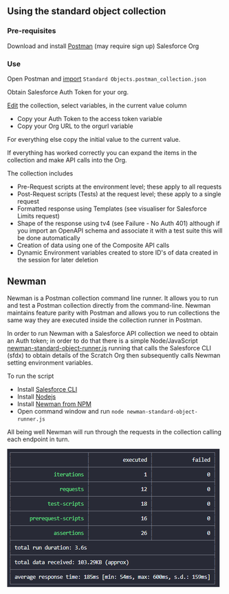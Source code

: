 Using the standard object collection
------------------------------------

### Pre-requisites
Download and install [Postman] (may require sign up)
Salesforce Org

### Use
Open Postman and [import] `Standard Objects.postman_collection.json` 

Obtain Salesforce Auth Token for your org.

[Edit] the collection, select variables, in the current value column

- Copy your Auth Token to the access token variable
- Copy your Org URL to the orgurl variable

For everything else copy the initial value to the current value.

If everything has worked correctly you can expand the items in the collection and make API calls into the Org.

The collection includes
- Pre-Request scripts at the environment level; these apply to all requests
- Post-Request scripts (Tests) at the request level; these apply to a single request
- Formatted response using Templates (see visualiser for Salesforce Limits request)
- Shape of the response using tv4 (see Failure - No Auth 401) although if you import an OpenAPI schema and associate it with a test suite this will be done automatically
- Creation of data using one of the Composite API calls
- Dynamic Environment variables created to store ID's of data created in the session for later deletion

Newman
------
Newman is a Postman collection command line runner. It allows you to run and test a Postman collection directly from the command-line. Newman maintains feature parity with Postman and allows you to run collections the same way they are executed inside the collection runner in Postman.

In order to run Newman with a Salesforce API collection we need to obtain an Auth token; in order to do that there is a simple Node/JavaScript [newman-standard-object-runner.js](newman-standard-object-runner.js) running that calls the Salesforce CLI (sfdx) to obtain details of the Scratch Org then subsequently calls Newman setting environment variables.

To run the script
- Install [Salesforce CLI]
- Install [Nodejs]
- Install [Newman from NPM](https://www.npmjs.com/package/newman)
- Open command window and run `node newman-standard-object-runner.js`

All being well Newman will run through the requests in the collection calling each endpoint in turn.

![Image of Newman runner results](newman-results.png)

[Postman]: https://www.postman.com/ "www.postman.com"
[import]: https://learning.postman.com/docs/getting-started/importing-and-exporting-data/ "import postman data"
[edit]: https://learning.postman.com/docs/getting-started/importing-and-exporting-data/ "edit postman collection"
[Newman]: https://learning.postman.com/docs/running-collections/using-newman-cli/command-line-integration-with-newman/
[Salesforce CLI]: https://developer.salesforce.com/tools/sfdxcli
[Nodejs]: https://nodejs.org/en/
